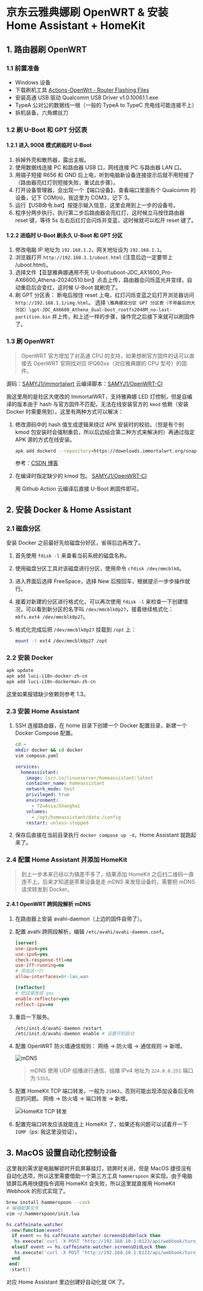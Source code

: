 # 京东云雅典娜刷 OpenWRT & 安装 Home Assistant + HomeKit

## 1. 路由器刷 OpenWRT

### 1.1 前置准备

- Windows 设备
- 下载刷机工具
  [Actions-OpenWrt - Router Flashing Files](https://github.com/lgs2007m/Actions-OpenWrt/releases/tag/Router-Flashing-Files)
- 安装高通 USB 驱动
  Qualcomm USB Driver v1.0.10061.1.exe
- TypeA 公对公的数据线一根（一般的 TypeA to TypeC 充电线可能连接不上）
- 拆机装备，六角螺丝刀

### 1.2 刷 U-Boot 和 GPT 分区表

#### 1.2.1 进入 9008 模式刷临时 U-Boot

1. 拆掉外壳和散热器，露出主板。
2. 使用数据线连接 PC 和路由器 USB 口，网线连接 PC 与路由器 LAN 口。
3. 用镊子短接 R656 和 GND 后上电，听到电脑新设备连接提示后就不用短接了（路由器亮红灯则短接失败，重试此步骤）。
4. 打开设备管理器，会出现一个【端口设备】，查看端口里面有个 Qualcomm 的设备，记下 COM(n)，我这里为 COM3，记下 3。
5. 运行【USB命令.bat】按提示输入信息，这里会用到上一步的设备号。
6. 程序分两步执行，执行第二步后路由器会亮红灯，这时候立马按住路由器 reset 键，等待 5s 左右后红灯会闪烁并变蓝，这时候就可以松开 reset 键了。

#### 1.2.2 进临时 U-Boot 刷永久 U-Boot 和 GPT 分区

1. 修改电脑 IP 地址为 `192.168.1.2`，网关地址设为 `192.168.1.1`。
2. 浏览器打开 `http://192.168.1.1/uboot.html` (注意后边一定要带上 /uboot.html)。
3. 选择文件【亚瑟雅典娜通用不死 U-Boot\uboot-JDC_AX1800_Pro-AX6600_Athena-20240510.bin】点击上传，路由器会闪烁蓝光并变绿，自动重启后会变红，这时候 U-Boot 就刷完了。
4. 刷 GPT 分区表：
   断电后按住 reset 上电，红灯闪烁变蓝之后打开浏览器访问 `http://192.168.1.1/img.html`。
   选择 `\雅典娜双分区 GPT 分区表（不带最后的大分区）\gpt-JDC_AX6600_Athena_dual-boot_rootfs2048M_no-last-partition.bin` 并上传，和上述一样的步骤，操作完之后接下来就可以刷固件了。

### 1.3 刷 OpenWRT

> OpenWRT 官方增加了对高通 CPU 的支持，如果想刷官方固件的话可以直接去 OpenWRT 官网找对应 IPQ60xx（对应雅典娜的 CPU 型号）的固件。

源码：[SAMYJ1/immortalwrt](https://github.com/SAMYJ1/immortalwrt)
云编译脚本：[SAMYJ1/OpenWRT-CI](https://github.com/SAMYJ1/OpenWRT-CI)

我这里用的是社区大佬改的 ImmortalWRT，支持雅典娜 LED 灯控制，但是自编译的版本由于 hash 与官方固件不匹配，无法在线安装官方的 `kmod` 依赖（安装 Docker 时需要用到）。这里有两种方式可以解决：

1. 修改源码中的 hash 值生成逻辑来绕过 APK 安装时的校验。（但是有个别 kmod 包安装时会强制重启，所以后边结合第二种方式来解决的）再通过指定 APK 源的方式在线安装。

   ```bash
   apk add dockerd --repository=https://downloads.immortalwrt.org/snapshots/targets/qualcommax/ipq60xx/kmods/6.6.71-1-ff75615298a003c0b4ac7104bd8904ff/packages.adb
   ```

   参考：[CSDN 博客](https://blog.csdn.net/bjr2016/article/details/107776801)

2. 在编译时指定缺少的 kmod 包。
   [SAMYJ1/OpenWRT-CI](https://github.com/SAMYJ1/OpenWRT-CI/blob/main/Config/GENERAL.txt#L27)

   用 Github Action 云编译后直接 U-Boot 刷固件即可。

## 2. 安装 Docker & Home Assistant

### 2.1 磁盘分区

安装 Docker 之前最好先给磁盘分好区，省得后边再改了。

1. 首先使用 `fdisk -l` 来查看当前系统的磁盘名称。
2. 使用磁盘分区工具对该磁盘进行分区，使用命令 `cfdisk /dev/mmcblk0`。
3. 进入界面后选择 FreeSpace，选择 New 后按回车，根据提示一步步操作就行。
4. 接着对新建的分区进行格式化，可以再次使用 `fdisk -l` 来检查一下创建情况，可以看到新分区的名字叫 `/dev/mmcblk0p27`，接着继续格式化：`mkfs.ext4 /dev/mmcblk0p27`。
5. 格式化完成后把 `/dev/mmcblk0p27` 挂载到 `/opt` 上：

   ```bash
   mount -t ext4 /dev/mmcblk0p27 /opt
   ```

### 2.2 安装 Docker

```bash
apk update
apk add luci-i18n-docker-zh-cn
apk add luci-i18n-dockerman-zh-cn
```

这里如果报错缺少依赖则参考 1.3。

### 2.3 安装 Home Assistant

1. SSH 连接路由器，在 home 目录下创建一个 Docker 配置目录，新建一个 Docker Compose 配置。

   ```bash
   cd ~
   mkdir docker && cd docker
   vim compose.yaml
   ```

   ```yaml
   services:
     homeassistant:
       image: lscr.io/linuxserver/homeassistant:latest
       container_name: homeassistant
       network_mode: host
       privileged: true
       environment:
         - TZ=Asia/Shanghai
       volumes:
         - /opt/homeassistant/data:/config
       restart: unless-stopped
   ```

2. 保存后直接在当前目录执行 `docker compose up -d`，Home Assistant 就跑起来了。

### 2.4 配置 Home Assistant 并添加 HomeKit

> 到上一步本来已经以为搞差不多了，结果添加 HomeKit 之后扫二维码一直连不上。后来才知道是苹果设备是走 mDNS 来发现设备的，需要把 mDNS 请求转发到 Docker。

#### 2.4.1 OpenWRT 跨网段解析 mDNS

1. 在路由器上安装 avahi-daemon（上边的固件自带了）。
2. 配置 avahi 跨网段解析，编辑 `/etc/avahi/avahi-daemon.conf`。

   ```ini
   [server]
   use-ipv4=yes
   use-ipv6=yes
   check-response-ttl=no
   use-iff-running=no
   # 添加这一行
   allow-interfaces=br-lan,wan

   [reflector]
   # 把这里改成 yes
   enable-reflector=yes
   reflect-ipv=no
   ```

3. 重启一下服务。

   ```bash
   /etc/init.d/avahi-daemon restart
   /etc/init.d/avahi-daemon enable # 设置开机启动
   ```

4. 配置 OpenWRT 防火墙通信规则：
   网络 -> 防火墙 -> 通信规则 -> 新增。

   ![mDNS](/resources/firewall-mdns.png)

   > mDNS 使用 UDP 组播进行通信，组播 IPv4 地址为 `224.0.0.251` 端口为 `5353`。

5. 配置 HomeKit TCP 端口转发，一般为 `21063`，否则可能出现添加设备后无响应的问题。
   网络 -> 防火墙 -> 端口转发 -> 新增。

   ![HomeKit TCP 转发](/resources/firewall-hk-tcp.png)

6. 配置完端口转发应该就能连上 HomeKit 了，如果还有问题可以试着开一下 `IGMP`（ps: 我这里没验证）。

## 3. MacOS 设置自动化控制设备

这里我的需求是电脑解锁时开启屏幕挂灯，锁屏时关闭，但是 MacOS 捷径没有自动化选项，所以这里需要借助一个第三方工具 `hammerspoon` 来实现。由于电脑锁屏后再用快捷指令调用 HomeKit 会失败，所以这里就直接用 HomeKit Webhook 的形式实现了。

```bash
brew install hammerspoon --cask
# 编辑配置文件
vim ~/.hammerspoon/init.lua
```

```lua
hs.caffeinate.watcher
 .new(function(event)
  if event == hs.caffeinate.watcher.screensDidUnlock then
   hs.execute('curl -X POST "http://192.168.10.1:8123/api/webhook/turn_on_living_room_screen_light"')
  elseif event == hs.caffeinate.watcher.screensDidLock then
   hs.execute('curl -X POST "http://192.168.10.1:8123/api/webhook/turn_off_living_room_screen_light"')
  end
 end)
 :start()
```

对应 Home Assistant 里边创建好自动化就 OK 了。
